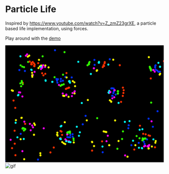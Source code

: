 # Particle Life

Inspired by https://www.youtube.com/watch?v=Z_zmZ23grXE, a particle based life implementation, using forces.

Play around with the [demo](https://martinstannard.github.io/particle_life)

![gif](https://raw.githubusercontent.com/martinstannard/particle_life/master/assets/vokoscreen-2019-01-11_15-30-17.gif)
![gif](https://i.imgur.com/Fc2xrsE.gif)


